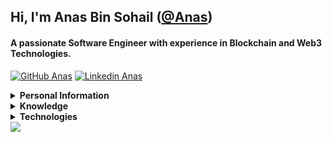 ## Hi, I'm Anas Bin Sohail ([@Anas](https://github.com/anassohail99))

#### A passionate Software Engineer with experience in Blockchain and Web3 Technologies.

[![GitHub Anas](https://img.shields.io/github/followers/anassohail99?label=follow&style=social&cacheSeconds=86400)](https://github.com/anassohail99)
[![Linkedin Anas](https://img.shields.io/badge/-Linkedin-blue?style=flat-square&logo=Linkedin&logoColor=white&link=https://www.linkedin.com/in/anas-bin-sohail-3a6168168&cacheSeconds=864000)](https://www.linkedin.com/in/anas-bin-sohail-3a6168168)


<details>
<summary>
  <b>Personal Information</b>
</summary><br>
  
**Name:** Anas Bin Sohail

**Location:** Karachi, Pakistan

**Languages:**

- Urdu (Native)

- English (Intermediate)

</details>

<details>
<summary>
  <b>Knowledge</b>
</summary>

- Blockchain & Web3
- Back-end Development
- Front-end Development
- Infrastructure and Cloud Service
- Algorithms and Data Structures
- Software development process

</details>

<details>
<summary>
  <b>Technologies</b>
</summary>
  
- **Advanced:** Solidity, JavaScript/Typescript, React, Web3

</details>


<img align="center" src="https://github-readme-stats.vercel.app/api?username=anassohail99&show_icons=true&theme=blue-green&hide=stars&hide_title=true&line_height=26" />
